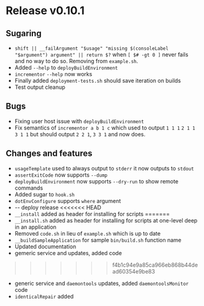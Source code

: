 # Release v0.10.1

## Sugaring

- `shift || __failArgument "$usage" "missing $(consoleLabel "$argument") argument" || return $?` when `[ $# -gt 0 ]` never fails and no way to do so. Removing from `example.sh`.
- Added `--help` to `deployBuildEnvironment`
- `incrementor` `--help` now works
- Finally added `deployment-tests.sh` should save iteration on builds
- Test output cleanup

## Bugs

- Fixing user host issue with `deployBuildEnvironment`
- Fix semantics of `incrementor a b 1 c` which used to output `1 1 1` `2 1 1` `3 1 1` but should output `2 2 1`, `3 3 1` and now does.

## Changes and features

- `usageTemplate` used to always output to `stderr` it now outputs to `stdout`
- `assertExitCode` now supports `--dump`
- `deployBuildEnvironment` now supports `--dry-run` to show remote commands
- Added sugar to `hook.sh`
- `dotEnvConfigure` supports `where` argument
- -- deploy release
<<<<<<< HEAD
- `__install` added as header for installing for scripts
=======
- `__install.sh` added as header for installing for scripts at one-level deep in an application
- Removed `code.sh` in lieu of `example.sh` which is up to date
- `__buildSampleApplication` for sample `bin/build.sh` function name
- Updated documentation
- gemeric service and  updates, added  code
>>>>>>> f4b1c94e9a85ca966eb868b44dead60354e9be83
- generic service and `daemontools` updates, added `daemontoolsMonitor` code
- `identicalRepair` added
